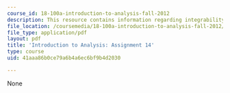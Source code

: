 ```yaml
---
course_id: 18-100a-introduction-to-analysis-fall-2012
description: This resource contains information regarding integrability.
file_location: /coursemedia/18-100a-introduction-to-analysis-fall-2012/41aaa86b0ce79a6b4a6ec6bf9b4d2030_MIT18_100AF12_Assign_14.pdf
file_type: application/pdf
layout: pdf
title: 'Introduction to Analysis: Assignment 14'
type: course
uid: 41aaa86b0ce79a6b4a6ec6bf9b4d2030

---
```

None